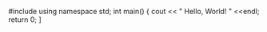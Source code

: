 #include <iostream>
using namespace std;
int main()
  {
  cout << " Hello, World! " <<endl;
  return 0; 
  ]
  

